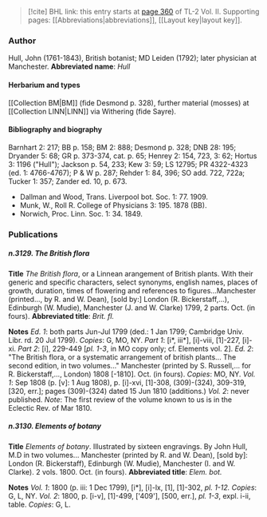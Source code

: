 > [!cite] BHL link: this entry starts at [page 360](https://www.biodiversitylibrary.org/page/33068602) of TL-2 Vol. II.
> Supporting pages: [[Abbreviations|abbreviations]], [[Layout key|layout key]].

### Author

Hull, John (1761-1843), British botanist; MD Leiden (1792); later physician at Manchester. 
**Abbreviated name**: *Hull*

#### Herbarium and types

[[Collection BM|BM]] (fide Desmond p. 328), further material (mosses) at [[Collection LINN|LINN]] via Withering (fide Sayre).

#### Bibliography and biography

Barnhart 2: 217; BB p. 158; BM 2: 888; Desmond p. 328; DNB 28: 195; Dryander 5: 68; GR p. 373-374, cat. p. 65; Henrey 2: 154, 723, 3: 62; Hortus 3: 1196 ("Hull"); Jackson p. 54, 233; Kew 3: 59; LS 12795; PR 4322-4323 (ed. 1: 4766-4767); P & W p. 287; Rehder 1: 84, 396; SO add. 722, 722a; Tucker 1: 357; Zander ed. 10, p. 673.
- Dallman and Wood, Trans. Liverpool bot. Soc. 1: 77. 1909.
- Munk, W., Roll R. College of Physicians 3: 195. 1878 (BB).
- Norwich, Proc. Linn. Soc. 1: 34. 1849.

### Publications

##### n.3129. The British flora

**Title**
*The British flora*, or a Linnean arangement of British plants. With their generic and specific characters, select synonyms, english names, places of growth, duration, times of flowering and references to figures...Manchester (printed..., by R. and W. Dean), \[sold by:\] London (R. Bickerstaff,...), Edinburgh (W. Mudie), Manchester (J. and W. Clarke) 1799, 2 parts. Oct. (in fours).
**Abbreviated title**: *Brit. fl.*

**Notes**
*Ed. 1*: both parts Jun-Jul 1799 (ded.: 1 Jan 1799; Cambridge Univ. Libr. rd. 20 Jul 1799).
*Copies*: G, MO, NY.
*Part 1*: \[i\*, iii\*\], \[i\]-viii, \[1\]-227, \[i\]-xi.
*Part 2*: \[i\], 229-449 \[*pl. 1-3*, in MO copy only; cf. Elements vol. 2\].
*Ed. 2*: "The British flora, or a systematic arrangement of british plants... The second edition, in two volumes..." Manchester (printed by S. Russell,... for R. Bickerstaff,..., London) 1808 \[-1810\]. Oct. (in fours). *Copies*: MO, NY.
*Vol. 1*: Sep 1808 (p. \[v\]: 1 Aug 1808), p. \[i\]-xvi, \[1\]-308, (309)-(324), 309-319, \[320, err.\]; pages (309)-(324) dated 15 Jun 1810 (additions.)
*Vol. 2*: never published.
*Note*: The first review of the volume known to us is in the Eclectic Rev. of Mar 1810.

##### n.3130. Elements of botany

**Title**
*Elements of botany*. Illustrated by sixteen engravings. By John Hull, M.D in two volumes... Manchester (printed by R. and W. Dean), \[sold by\]: London (R. Bickerstaff), Edinburgh (W. Mudie), Manchester (I. and W. Clarke). 2 vols. 1800. Oct. (in fours).
**Abbreviated title**: *Elem. bot.*

**Notes**
*Vol. 1*: 1800 (p. iii: 1 Dec 1799), \[i\*\], \[i\]-lx, \[1\], \[1\]-302, *pl. 1-12. Copies*: G, L, NY.
*Vol. 2*: 1800, p. \[i-v\], \[1\]-499, \['409'\], \[500, err.\], *pl. 1-3*, expl. i-ii, table. *Copies*: G, L.

